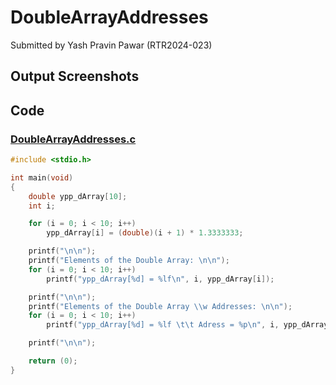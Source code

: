 # DoubleArrayAddresses

Submitted by Yash Pravin Pawar (RTR2024-023)

## Output Screenshots

## Code
### [DoubleArrayAddresses.c](./01-Code/DoubleArrayAddresses.c)
```c
#include <stdio.h>

int main(void)
{
    double ypp_dArray[10];
    int i;

    for (i = 0; i < 10; i++)
        ypp_dArray[i] = (double)(i + 1) * 1.3333333;

    printf("\n\n");
    printf("Elements of the Double Array: \n\n");
    for (i = 0; i < 10; i++)
        printf("ypp_dArray[%d] = %lf\n", i, ypp_dArray[i]);

    printf("\n\n");
    printf("Elements of the Double Array \\w Addresses: \n\n");
    for (i = 0; i < 10; i++)
        printf("ypp_dArray[%d] = %lf \t\t Adress = %p\n", i, ypp_dArray[i], &ypp_dArray[i]);

    printf("\n\n");

    return (0);
}
```
